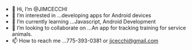 - 👋 Hi, I’m @JIMCECCHI
- 👀 I’m interested in ...developing apps for Android devices
- 🌱 I’m currently learning ...Javascript, Android Development
- 💞️ I’m looking to collaborate on ...An app for tracking training for service animals.
- 📫 How to reach me ...775-393-0381  or jjcecchi@gmail.com

<!---
JIMCECCHI/JIMCECCHI is a ✨ special ✨ repository because its `README.md` (this file) appears on your GitHub profile.
You can click the Preview link to take a look at your changes.
--->
